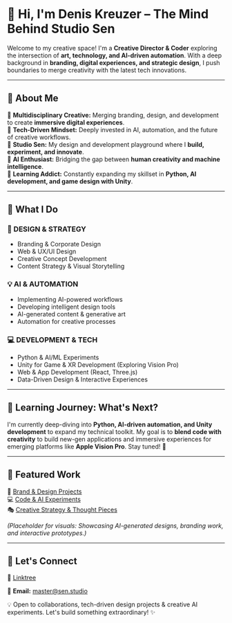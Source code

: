 <!--
**densenden/densenden** is a ✨ _special_ ✨ repository because its `README.md` (this file) appears on your GitHub profile.
-->

# 👋 Hi, I'm Denis Kreuzer – The Mind Behind Studio Sen

Welcome to my creative space! I'm a **Creative Director & Coder** exploring the intersection of **art, technology, and AI-driven automation**. With a deep background in **branding, digital experiences, and strategic design**, I push boundaries to merge creativity with the latest tech innovations.

---

## 🚀 About Me

🔹 **Multidisciplinary Creative:** Merging branding, design, and development to create **immersive digital experiences**.  
🔹 **Tech-Driven Mindset:** Deeply invested in AI, automation, and the future of creative workflows.  
🔹 **Studio Sen:** My design and development playground where I **build, experiment, and innovate**.  
🔹 **AI Enthusiast:** Bridging the gap between **human creativity and machine intelligence**.  
🔹 **Learning Addict:** Constantly expanding my skillset in **Python, AI development, and game design with Unity**.  

---

## 🔧 What I Do

### **🎨 DESIGN & STRATEGY**
- Branding & Corporate Design
- Web & UX/UI Design
- Creative Concept Development
- Content Strategy & Visual Storytelling

### **💡 AI & AUTOMATION**
- Implementing AI-powered workflows
- Developing intelligent design tools
- AI-generated content & generative art
- Automation for creative processes

### **💻 DEVELOPMENT & TECH**
- Python & AI/ML Experiments
- Unity for Game & XR Development (Exploring Vision Pro)
- Web & App Development (React, Three.js)
- Data-Driven Design & Interactive Experiences

---

## 🌱 Learning Journey: What's Next?

I'm currently deep-diving into **Python, AI-driven automation, and Unity development** to expand my technical toolkit. My goal is to **blend code with creativity** to build new-gen applications and immersive experiences for emerging platforms like **Apple Vision Pro**. Stay tuned! 🚀

---

## 📌 Featured Work

🎨 [Brand & Design Projects](https://www.behance.net/deniskreuzer)  
💻 [Code & AI Experiments](https://github.com/densenden)  
🎭 [Creative Strategy & Thought Pieces](https://medium.sen.studio)  

_(Placeholder for visuals: Showcasing AI-generated designs, branding work, and interactive prototypes.)_

---

## 📩 Let's Connect

🚀 [Linktree](https://sound.sen.studio)  

📧 **Email:** master@sen.studio  

💡 Open to collaborations, tech-driven design projects & creative AI experiments. Let's build something extraordinary! ✨


